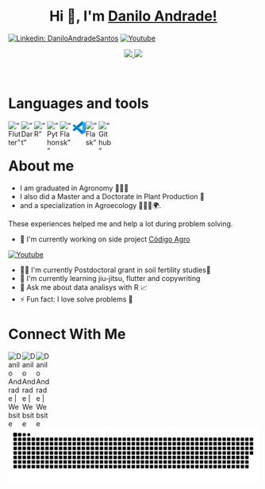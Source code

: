 <h1 align="center"> Hi 👋, I'm <a href="https://daniloas.com/">Danilo Andrade!</a></h1>

[![Linkedin: DaniloAndradeSantos](https://img.shields.io/badge/-CONNECT-blue?style=for-the-badge&logo=Linkedin&link=https://www.linkedin.com/in/daniloandradesantos/)][linkedin]
[![Youtube](https://img.shields.io/static/v1?label=DaniloAndrade&message=Subscribe&logo=YouTube&color=FF0000&style=for-the-badge)][youtube]


<div align="center">
  <a href="https://github.com/daniloaspk">
  <img height="180em" src="https://github-readme-stats.vercel.app/api?username=daniloaspk&show_icons=true&theme=merko&include_all_commits=true&count_private=true"/>
  <img height="180em" src="https://github-readme-stats.vercel.app/api/top-langs/?username=daniloaspk&layout=compact&langs_count=7&theme=merko"/>
  </a>
</div>

<br />
<br />

# Languages and tools

<img align="left" alt=“Flutter” width="26px" src="https://www.vectorlogo.zone/logos/flutterio/flutterio-icon.svg" />

<img align="left" alt=“Dart” width="26px" src="https://www.vectorlogo.zone/logos/dartlang/dartlang-icon.svg" />

<img align="left" alt=“R” width="26px" src="https://www.vectorlogo.zone/logos/r-project/r-project-icon.svg" />

<img align="left" alt=“Python” width="26px" src="https://www.vectorlogo.zone/logos/python/python-icon.svg" />

<img align="left" alt=“Flask” width="26px" src="https://www.vectorlogo.zone/logos/pocoo_flask/pocoo_flask-icon.svg" />

<img align="left" alt=“Github” width="26px" src="https://raw.githubusercontent.com/github/explore/80688e429a7d4ef2fca1e82350fe8e3517d3494d/topics/visual-studio-code/visual-studio-code.png" />

<img align="left" alt=“Flask” width="26px" src="https://cdn.worldvectorlogo.com/logos/r-studio-1.svg" />

<img align="left" alt=“Github” width="26px" src="https://github.com/simple-icons/simple-icons/blob/master/icons/streamlit.svg" />

<br />
<br />

# About me

- I am graduated in Agronomy 👨‍🎓🌾
- I also did a Master and a Doctorate in Plant Production 🌱 
- and a specialization in Agroecology 🌳🥕🌲🌍. 

These experiences helped me and help a lot during problem solving.

- 🔭 I'm currently working on side project [Código Agro](http://codigoagro.com/)

[![Youtube](https://img.shields.io/static/v1?label=CódigoAgro&message=Subscribe&logo=YouTube&color=FF0000&style=for-the-badge)][youtube2]

- 👨‍🎓 I'm currently Postdoctoral grant in soil fertility studies🌱
- 🌱 I'm currently learning jiu-jitsu, flutter and copywriting
- 💬 Ask me about data analisys with R 📈
- ⚡ Fun fact: I love solve problems 🧩

# Connect With Me

[<img align="left" alt="Danilo Andrade | Website" width="28px" src="https://github.com/daniloaspk/daniloaspk/blob/main/images/website.png?alt=media"/>][website]

[<img align="left" alt="Danilo Andrade | Website" width="28px" src="https://github.com/daniloaspk/daniloaspk/blob/main/images/linkedin.png?alt=media"/>][linkedin]

[<img align="left" alt="Danilo Andrade | Website" width="28px" src="https://github.com/daniloaspk/daniloaspk/blob/main/images/instagram.png?alt=media"/>][instagram]



<!--
**daniloaspk/daniloaspk** is a ✨ _special_ ✨ repository because its `README.md` (this file) appears on your GitHub profile.

Here are some ideas to get you started:

- 🔭 I’m currently working on [Código Agro](http://codigoagro.com/)
- 🌱 I’m currently learning ...
- 👯 I’m looking to collaborate on ...
- 🤔 I’m looking for help with ...
- 💬 Ask me about ...
- 📫 How to reach me: ...
- 😄 Pronouns: ...
- ⚡ Fun fact: ...
-->

![Snake animation](https://github.com/daniloaspk/daniloaspk/blob/output/github-contribution-grid-snake.svg)


[website]: https://daniloas.com
[linkedin]: https://www.linkedin.com/in/daniloandradesantos/
[instagram]: https://www.instagram.com/daniloas.com_/
[youtube]: https://www.youtube.com/channel/UCY-3XHPJ3T9i21Vb76_DG3A
[youtube2]: https://www.youtube.com/channel/UC0UymNZAzHWkoyTyAgc0lgg

